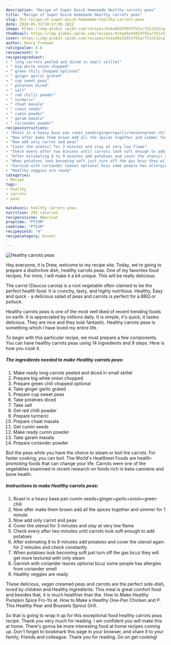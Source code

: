 ```yaml
---
description: "Recipe of Super Quick Homemade Healthy carrots peas"
title: "Recipe of Super Quick Homemade Healthy carrots peas"
slug: 911-recipe-of-super-quick-homemade-healthy-carrots-peas
date: 2020-05-31T10:57:09.102Z
image: https://img-global.cpcdn.com/recipes/4cba45e55053f55a/751x532cq70/healthy-carrots-peas-recipe-main-photo.jpg
thumbnail: https://img-global.cpcdn.com/recipes/4cba45e55053f55a/751x532cq70/healthy-carrots-peas-recipe-main-photo.jpg
cover: https://img-global.cpcdn.com/recipes/4cba45e55053f55a/751x532cq70/healthy-carrots-peas-recipe-main-photo.jpg
author: Henry Freeman
ratingvalue: 4.8
reviewcount: 9
recipeingredient:
- " long carrots peeled and diced in small skillet"
- " big white onion chopped"
- " green chili chopped optional"
- " ginger garlic grated"
- " cup sweet peas"
- " potatoes diced"
- " salt"
- " red chilli powder"
- " turmeric"
- " chaat masala"
- " cumin seeds"
- " cumin powder"
- " garam masala"
- " coriander powder"
recipeinstructions:
- "Roast in a heavy base pan cumin seeds+ginger+garlic+onion+green chili"
- "Now after make them brown add all the spices together and simmer for 1 minute"
- "Now add only carrot and peas"
- "Cover the utensil for 3 minutes and stay at very low flame"
- "Check every after two minutes until carrots look soft enough to add potatoes"
- "After estimating 8 to 9 minutes add potatoes and cover the utensil again for 2 minutes and check constantly"
- "When potatoes look becoming soft just turn off the gas bcuz they will get more textured with only steam"
- "Garnish with coriander leaves optional bcuz some people has allergies from coriander smell"
- "Healthy veggies are ready"
categories:
- Recipe
tags:
- healthy
- carrots
- peas

katakunci: healthy carrots peas 
nutrition: 291 calories
recipecuisine: American
preptime: "PT33M"
cooktime: "PT53M"
recipeyield: "4"
recipecategory: Dinner

---
```



![Healthy carrots peas](https://img-global.cpcdn.com/recipes/4cba45e55053f55a/751x532cq70/healthy-carrots-peas-recipe-main-photo.jpg)

Hey everyone, it is Drew, welcome to my recipe site. Today, we're going to prepare a distinctive dish, healthy carrots peas. One of my favorites food recipes. For mine, I will make it a bit unique. This will be really delicious.

The carrot (Daucus carota) is a root vegetable often claimed to be the perfect health food. It is crunchy, tasty, and highly nutritious. Healthy, Easy and quick - a delicious salad of peas and carrots is perfect for a BBQ or potluck.

Healthy carrots peas is one of the most well liked of recent trending foods on earth. It is appreciated by millions daily. It is simple, it's quick, it tastes delicious. They are nice and they look fantastic. Healthy carrots peas is something which I have loved my entire life.


To begin with this particular recipe, we must prepare a few components. You can have healthy carrots peas using 14 ingredients and 9 steps. Here is how you cook it.

<!--inarticleads1-->

##### The ingredients needed to make Healthy carrots peas:

1. Make ready  long carrots peeled and diced in small skillet
1. Prepare  big white onion chopped
1. Prepare  green chili chopped optional
1. Take  ginger garlic grated
1. Prepare  cup sweet peas
1. Take  potatoes diced
1. Take  salt
1. Get  red chilli powder
1. Prepare  turmeric
1. Prepare  chaat masala
1. Get  cumin seeds
1. Make ready  cumin powder
1. Take  garam masala
1. Prepare  coriander powder


Boil the peas while you have the choice to steam or boil the carrots. For faster cooking, you can boil. The World&#39;s Healthiest Foods are health-promoting foods that can change your life. Carrots were one of the vegetables examined in recent research on foods rich in beta-carotene and bone health. 

<!--inarticleads2-->

##### Instructions to make Healthy carrots peas:

1. Roast in a heavy base pan cumin seeds+ginger+garlic+onion+green chili
1. Now after make them brown add all the spices together and simmer for 1 minute
1. Now add only carrot and peas
1. Cover the utensil for 3 minutes and stay at very low flame
1. Check every after two minutes until carrots look soft enough to add potatoes
1. After estimating 8 to 9 minutes add potatoes and cover the utensil again for 2 minutes and check constantly
1. When potatoes look becoming soft just turn off the gas bcuz they will get more textured with only steam
1. Garnish with coriander leaves optional bcuz some people has allergies from coriander smell
1. Healthy veggies are ready


These delicious, vegan creamed peas and carrots are the perfect side-dish, loved by children and Healthy Ingredients. This meal is great comfort food and besides that, it is much healthier than the. How to Make Healthy Pumpkin Spice Fro-Yo at. How to Make a Healthy One-Pan Chicken and P. This Healthy Pear and Brussels Sprout Grill. 

So that is going to wrap it up for this exceptional food healthy carrots peas recipe. Thank you very much for reading. I am confident you will make this at home. There's gonna be more interesting food at home recipes coming up. Don't forget to bookmark this page in your browser, and share it to your family, friends and colleague. Thank you for reading. Go on get cooking!
